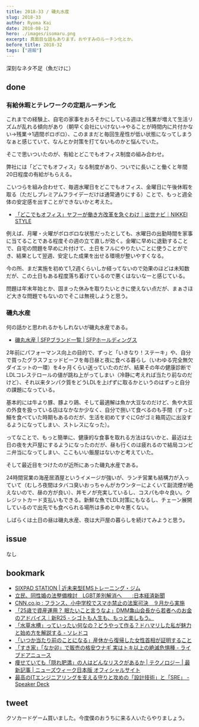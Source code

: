 ```yaml
---
title: 2018-33 / 磯丸水産
slug: 2018-33
author: Ryoma Kai
date: 2018-08-12
hero: ./images/isomaru.png
excerpt: 真面目な話もあります。おやすみのルーチン化とか。
before_title: 2018-32
tags: ["週報"]
---
```


深刻なネタ不足（魚だけに）

done
----

###  有給休暇とテレワークの定期ルーチン化

これまでの経験上、自宅の家事をおろそかにしている週ほど残業が増えて生活リズムが乱れる傾向があり（朝早く会社にいけない→やることが時間内に片付かない→残業→1週間ボロボロ）、このままだと毎回生産性が低い状態になってしまうなぁと感じていて、なんとか対策を打てないものかと悩んでいた。

そこで思いついたのが、有給とどこでもオフィス制度の組み合わせ。

弊社には「どこでもオフィス」なる制度があり、ついでに長いこと働くと年間20日程度の有給がもらえる。

こいつらを組み合わせて、毎週水曜日をどこでもオフィス、金曜日に午後休暇を取る（ただしプレミアムフライデーだけは通常通りにする）ことで、もっと週全体の安定感を出すことができないかと考えた。

- [「どこでもオフィス」ヤフーが働き方改革を急ぐわけ｜出世ナビ｜NIKKEI STYLE](https://style.nikkei.com/article/DGXMZO08609480Q6A021C1000000)

例えば、月曜・火曜がボロボロな状態だったとしても、水曜日の出勤時間を家事に当てることである程度その週の立て直しが効く。金曜に早めに退勤することで、自宅の問題を早めに片付けて、土日をフルにやりたいことに使うことができ、結果として翌週、安定した成果を出せる環境が整いやすくなる。

今の所、まだ実施を初めて1,2週くらいしか経ってないので効果のほどは未知数だが、この土日もある程度落ち着けているので悪くはないなーと感じている。

問題は年末年始とか、固まった休みを取りたいときに使えない点だが、まぁさほど大きな問題でもないのでそこは無視しようと思う。

###  磯丸水産

何の話かと思われるかもしれないが磯丸水産である。

- [磯丸水産 | SFPブランド一覧 | SFPホールディングス](https://www.sfpdining.jp/brand/isomaru/)

2年前にパフォーマンス向上の目的で、ずっと「いきなり！ステーキ」や、自分で買ったグラスフェッドビーフを毎日昼と夜に食べる暮らし（いわゆる完全無欠ダイエットの一環）を4ヶ月くらい送っていたのだが、結果その年の健康診断でLDLコレステロールの値が跳ね上がってしまい（冷静に考えれば当たり前なのだけど）、それ以来タンパク質をどうLDLを上げずに取るかというのはずっと自分の課題になっている。

基本的には牛より豚、豚より鶏、そして最適解は魚か大豆なのだけど、魚や大豆の外食を扱っている店はなかなか少なく、自分で捌いて食べるのも手間（ずっと鰯を食べていた時期もあるのだが、生活を初めてすぐにGがゴミ箱周辺に出没するようになってしまい、ストレスになった）。

ってなことで、もっと簡単に、健康的な食事を取れる方法はないかと、最近は土日の夜を大戸屋にするようになったのだが、昼も行くのは疲れるので結局コンビニ弁当になってしまい、ここもいい飯屋はないかと考えていた。

そして最近目をつけたのが近所にあった磯丸水産である。

24時間営業の海産居酒屋というイメージが強いが、ランチ営業も結構力が入っていて（むしろ夜間はタバコ臭いおっちゃんがカウンターによくいて副流煙が絶えないので、昼の方が良い）、丼モノが充実しているし、コスパも中々良い。クレジットカード支払いもできる。新鮮な魚でLDL対策にもなるし、チェーン展開しているので出先でも食べられる場所は多めと中々悪くない。

しばらくは土日の昼は磯丸水産、夜は大戸屋の暮らしを続けてみようと思う。

issue
----

なし

bookmark
----

- [SIXPAD STATION | 近未来型EMSトレーニング・ジム](https://www.sixpad-station.com/assets/images/home/img_main03-pc.webp?20190507)
- [立民、同性婚の法整備検討　LGBT差別解消へ　　:日本経済新聞](https://www.nikkei.com/article/DGXMZO33573420Q8A730C1PP8000/)
- [CNN.co.jp : フランス、小中学校でスマホ禁止の法案可決　９月から実施](https://www.cnn.co.jp/tech/35123369.html)
- [「25歳で資産運用？ 眠たいこと言うなよ」DMM亀山会長から若者へのお金のアドバイス｜新R25 - シゴトも人生も、もっと楽しもう。](https://r25.jp/article/573779825706368119)
- [「水草水槽」っていったい何なの？どうやって作る？ドハマリした私が魅力と始め方を解説する - ソレドコ](https://srdk.rakuten.jp/entry/2018/08/01/110000)
- [「いつか当たり前のことになる」産休から復帰した女性首相が証明すること](https://www.buzzfeed.com/jp/saoriibuki/tokyoidai-nz-ardern)
- [「すき家」「なか卯」で販売の格安ウナギ 実はトキ以上の絶滅危惧種 - ライブドアニュース](https://news.livedoor.com/article/detail/15110245/)
- [痩せていても「隠れ肥満」の人はどんなリスクがあるか | テクノロジー | 最新記事 | ニューズウィーク日本版 オフィシャルサイト](https://www.newsweekjapan.jp/stories/technology/2018/08/post-10744.php)
- [最高のITエンジニアリングを支える守りと攻めの「設計技術」と「SRE」 - Speaker Deck](https://speakerdeck.com/katsuhisa91/zui-gao-falseitenziniaringuwozhi-erushou-ritogong-mefalse-she-ji-ji-shu-to-sre)

tweet
----

クソカードゲーム買いました。今度僕のおうちに来る人いたらやりましょう。

<Tweet tweetLink="https://twitter.com/legnoh/status/1027735200090865665" align="center" />
